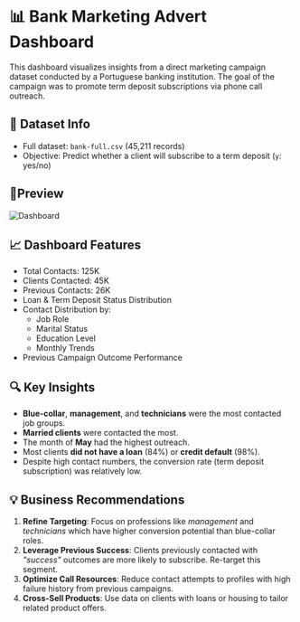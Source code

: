 # 📊 Bank Marketing Advert Dashboard

This dashboard visualizes insights from a direct marketing campaign dataset conducted by a Portuguese banking institution. The goal of the campaign was to promote term deposit subscriptions via phone call outreach.

## 📁 Dataset Info
- Full dataset: `bank-full.csv` (45,211 records)
- Objective: Predict whether a client will subscribe to a term deposit (`y`: yes/no)

## 📸Preview
![Dashboard](https://github.com/user-attachments/assets/1a083543-0afe-4a13-a1e7-9e0631118a33)


## 📈 Dashboard Features
- Total Contacts: 125K
- Clients Contacted: 45K
- Previous Contacts: 26K
- Loan & Term Deposit Status Distribution
- Contact Distribution by:
  - Job Role
  - Marital Status
  - Education Level
  - Monthly Trends
- Previous Campaign Outcome Performance

## 🔍 Key Insights
- **Blue-collar**, **management**, and **technicians** were the most contacted job groups.
- **Married clients** were contacted the most.
- The month of **May** had the highest outreach.
- Most clients **did not have a loan** (84%) or **credit default** (98%).
- Despite high contact numbers, the conversion rate (term deposit subscription) was relatively low.

## 💡 Business Recommendations
1. **Refine Targeting**: Focus on professions like *management* and *technicians* which have higher conversion potential than blue-collar roles.
2. **Leverage Previous Success**: Clients previously contacted with *"success"* outcomes are more likely to subscribe. Re-target this segment.
3. **Optimize Call Resources**: Reduce contact attempts to profiles with high failure history from previous campaigns.
4. **Cross-Sell Products**: Use data on clients with loans or housing to tailor related product offers.



